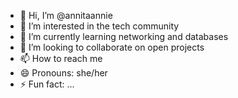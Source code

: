 - 👋 Hi, I’m @annitaannie
- 👀 I’m interested in the tech community
- 🌱 I’m currently learning networking and databases
- 💞️ I’m looking to collaborate on open projects
- 📫 How to reach me 
- 😄 Pronouns: she/her
- ⚡ Fun fact: ...

<!---
annitaannie/annitaannie is a ✨ special ✨ repository because its `README.md` (this file) appears on your GitHub profile.
You can click the Preview link to take a look at your changes.
--->
